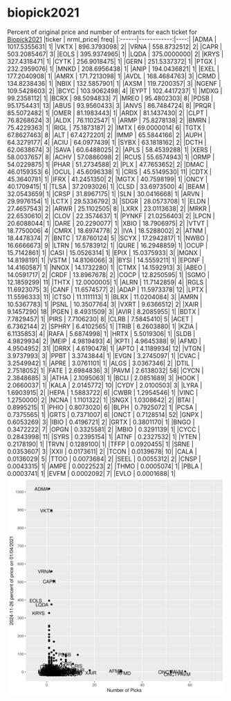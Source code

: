 # biopick2021
Percent of original price and number of entrants for each ticket for [Biopick2021](https://twitter.com/hashtag/Biopick2021)
|ticker |   nrml_price| freq|
|:------|------------:|----:|
|ADMA   | 1017.5355631|    1|
|VKTX   |  896.3793098|    2|
|VRNA   |  558.8732512|    2|
|CAPR   |  503.2085467|    3|
|EOLS   |  395.9374965|    1|
|LQDA   |  375.0000000|    2|
|KRYS   |  327.4318471|    1|
|CYTK   |  256.9018475|    1|
|GERN   |  251.5337372|    1|
|PTGX   |  232.2959076|    1|
|MNKD   |  208.6956438|    1|
|ANIP   |  194.0436821|    1|
|EXEL   |  177.2040908|    1|
|AMRX   |  171.7213098|    1|
|AVDL   |  168.4684763|    3|
|CRMD   |  134.8238436|    1|
|NBIX   |  132.5857901|    1|
|AXSM   |  119.7200357|    3|
|NGENF  |  109.5428603|    2|
|BCYC   |  103.9062498|    4|
|EYPT   |  102.4417237|    1|
|MDXG   |   99.2358112|    1|
|BCRX   |   98.5094833|    7|
|MREO   |   95.4802303|    8|
|PDSB   |   95.1754431|   13|
|ABUS   |   93.9560433|    3|
|ANVS   |   86.7484724|    8|
|PRQR   |   85.5072482|    1|
|OMER   |   81.1983443|    1|
|ARDX   |   81.1437430|    2|
|CLPT   |   76.8268624|    3|
|ALDX   |   76.1102547|    1|
|ARMP   |   75.8278138|    2|
|BMRN   |   75.4229363|    1|
|RIGL   |   75.1873187|    2|
|IMTX   |   69.0000014|    6|
|TGTX   |   67.8627463|    8|
|ALT    |   67.4272201|    2|
|IMMP   |   65.5844166|    2|
|AUPH   |   64.3279177|    4|
|ACIU   |   64.0977439|    1|
|SYBX   |   63.1818162|    2|
|DCTH   |   62.0638674|    3|
|SAVA   |   60.6488025|    2|
|APLS   |   58.4539288|    1|
|XERS   |   58.0037657|    8|
|ACHV   |   57.0886098|    2|
|RCUS   |   55.6574943|    1|
|ORMP   |   54.0229875|    1|
|PHAR   |   51.2734588|    2|
|PLX    |   47.7653652|    2|
|DMAC   |   46.0159353|    6|
|OCUL   |   45.6096338|    1|
|CRIS   |   45.5149530|   11|
|CDTX   |   45.3640781|    1|
|IFRX   |   41.2451350|    2|
|MGTX   |   40.7598199|    1|
|ONCY   |   40.1709415|    1|
|TLSA   |   37.2093026|    1|
|CLSD   |   33.6973500|    4|
|BEAM   |   32.0543659|    1|
|CRSP   |   31.8967175|    1|
|SLN    |   30.0416668|    1|
|ARVN   |   29.9976154|    1|
|LCTX   |   29.5336792|    3|
|SDGR   |   28.0573708|    1|
|ELDN   |   27.4657543|    2|
|ARWR   |   25.1102505|    8|
|LXRX   |   23.0113638|    2|
|MRKR   |   22.6530610|    2|
|CLOV   |   22.3574637|    1|
|PYNKF  |   21.0256403|    2|
|LPCN   |   20.6088044|    1|
|DARE   |   20.2290077|    1|
|XBIO   |   18.7906975|    2|
|VTVT   |   18.7750006|    4|
|CMRX   |   18.6974778|    2|
|IVA    |   18.5288002|    2|
|ATNM   |   18.4478374|    7|
|BNTC   |   17.8760124|    5|
|SCYX   |   17.2942817|    1|
|NWBO   |   16.6666673|    9|
|LTRN   |   16.5783912|    1|
|QURE   |   16.2948859|    1|
|OCUP   |   15.7142861|    1|
|CASI   |   15.0526314|    1|
|EPIX   |   15.0375933|    3|
|MGNX   |   14.8198191|    1|
|VSTM   |   14.8106066|    3|
|BYSI   |   14.5559211|    1|
|EPGNF  |   14.4160587|    1|
|NNOX   |   14.1732280|    1|
|CTMX   |   14.1592913|    3|
|ABEO   |   14.0591717|    2|
|CRDF   |   13.8967678|    2|
|COCP   |   12.8250595|    1|
|SGMO   |   12.1859299|   11|
|THTX   |   12.0000005|    1|
|ALRN   |   11.7142859|    4|
|RGLS   |   11.6923075|    3|
|CANF   |   11.6574577|    2|
|ADAP   |   11.5973378|   12|
|LPTX   |   11.5596333|   11|
|CTSO   |   11.1111113|    1|
|BLRX   |   11.0204084|    3|
|AMRN   |   10.5367783|    1|
|PSNL   |   10.3507764|    3|
|VXRT   |    9.6366512|    2|
|XAIR   |    9.1457290|   18|
|PGEN   |    8.4931509|    3|
|AVIR   |    8.2085955|    1|
|BDTX   |    7.7829457|    1|
|PIRS   |    7.7106230|    8|
|CLRB   |    7.5845410|    5|
|ACET   |    6.7362144|    2|
|SPHRY  |    6.4102565|    1|
|TRIB   |    6.2603880|    1|
|KZIA   |    6.1135853|    4|
|RAFA   |    5.6874998|    1|
|HRTX   |    5.5019306|    1|
|SLDB   |    4.9829934|    2|
|MEIP   |    4.9819493|    4|
|KPTI   |    4.9645388|    9|
|AFMD   |    4.9504952|   31|
|DRRX   |    4.6190478|    1|
|APTO   |    4.1189934|   12|
|VTGN   |    3.9737993|    3|
|PPBT   |    3.3743844|    1|
|EVGN   |    3.2745097|    1|
|CVAC   |    3.2549942|    1|
|APRE   |    3.0761101|    1|
|ALGS   |    3.0367346|    2|
|DTIL   |    2.7518052|    1|
|FATE   |    2.6984836|    3|
|PAVM   |    2.6138032|   58|
|CYCN   |    2.3848685|    3|
|ATHA   |    2.1095063|    1|
|BCLI   |    2.0851689|    3|
|HOOK   |    2.0660037|    1|
|KALA   |    2.0145772|   10|
|CYDY   |    2.0100503|    3|
|LYRA   |    1.6903915|    2|
|HEPA   |    1.5883722|    6|
|CWBR   |    1.2954546|    1|
|VINC   |    1.2750000|    2|
|NCNA   |    1.1101322|    1|
|SNGX   |    1.0308642|    2|
|BTAI   |    0.8995215|    1|
|PHIO   |    0.8073020|    6|
|BLPH   |    0.7925072|    1|
|PCSA   |    0.7375565|    1|
|GRTS   |    0.7371007|    6|
|ONCT   |    0.7128514|   52|
|GNPX   |    0.6053269|    3|
|IBIO   |    0.4196721|    2|
|GRTX   |    0.3801170|    1|
|BNGO   |    0.3472222|    7|
|OPGN   |    0.3325581|    2|
|MBIO   |    0.3291139|    1|
|CYCC   |    0.2843998|   11|
|SYRS   |    0.2395154|    1|
|ATNF   |    0.2327532|    1|
|YTEN   |    0.2178190|    1|
|TRVN   |    0.1289100|    1|
|TFFP   |    0.0920455|    1|
|SRNE   |    0.0353607|    3|
|XXII   |    0.0173611|    2|
|TCON   |    0.0139678|   10|
|CALA   |    0.0136029|    5|
|TTOO   |    0.0073684|    2|
|SEEL   |    0.0055312|    2|
|CNSP   |    0.0043315|    1|
|AMPE   |    0.0022523|    2|
|THMO   |    0.0005074|    1|
|PBLA   |    0.0003741|    1|
|EVFM   |    0.0002092|    7|
|EVLO   |    0.0001688|    1|
![retvspicks](biopicks.png?raw=true)
